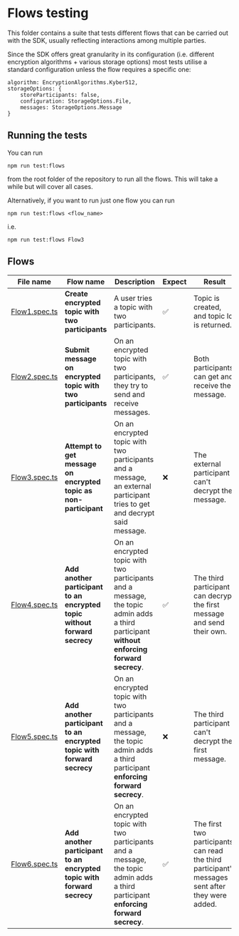 # Flows testing

This folder contains a suite that tests different flows that can be carried out with the SDK, usually reflecting interactions among multiple parties.

Since the SDK offers great granularity in its configuration (i.e. different encryption algorithms + various storage options) most tests utilise a standard configuration unless the flow requires a specific one:

```
algorithm: EncryptionAlgorithms.Kyber512,
storageOptions: {
    storeParticipants: false,
    configuration: StorageOptions.File,
    messages: StorageOptions.Message
}
```
## Running the tests

You can run

`npm run test:flows`

from the root folder of the repository to run all the flows. This will take a while but will cover all cases.

Alternatively, if you want to run just one flow you can run

`npm run test:flows <flow_name>`

i.e.

`npm run test:flows Flow3`

## Flows

| File name                        | Flow name                                                                 | Description                                                                                                                                | Expect | Result                                                                                             |
|----------------------------------|---------------------------------------------------------------------------|--------------------------------------------------------------------------------------------------------------------------------------------|--------|----------------------------------------------------------------------------------------------------|
| [Flow1.spec.ts](./Flow1.spec.ts) | **Create encrypted topic with two participants**                          | A user tries a topic with two participants.                                                                                                | ✅      | Topic is created, and topic Id is returned.                                                        |
| [Flow2.spec.ts](./Flow2.spec.ts) | **Submit message on encrypted topic with two participants**               | On an encrypted topic with two participants, they try to send and receive messages.                                                        | ✅      | Both participants can get and receive the message.                                                 |  
| [Flow3.spec.ts](./Flow3.spec.ts) | **Attempt to get message on encrypted topic as non-participant**          | On an encrypted topic with two participants and a message, an external participant tries to get and decrypt said message.                  | ❌      | The external participant can't decrypt the message.                                                |
| [Flow4.spec.ts](./Flow4.spec.ts) | **Add another participant to an encrypted topic without forward secrecy** | On an encrypted topic with two participants and a message, the topic admin adds a third participant **without enforcing forward secrecy**. | ✅      | The third participant can decrypt the first message and send their own.                            |
| [Flow5.spec.ts](./Flow5.spec.ts) | **Add another participant to an encrypted topic with forward secrecy**    | On an encrypted topic with two participants and a message, the topic admin adds a third participant **enforcing forward secrecy**.         | ❌      | The third participant can't decrypt the first message.                                           |
| [Flow6.spec.ts](./Flow6.spec.ts) | **Add another participant to an encrypted topic with forward secrecy**    | On an encrypted topic with two participants and a message, the topic admin adds a third participant **enforcing forward secrecy**.         | ✅      | The first two participants can read the third participant's messages sent after they were added. |
